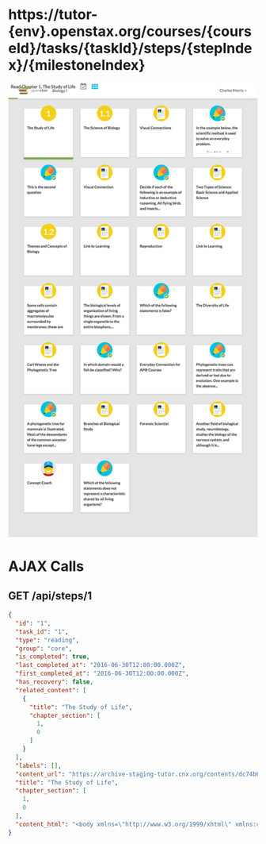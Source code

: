 # https://tutor-{env}.openstax.org/courses/{courseId}/tasks/{taskId}/steps/{stepIndex}/{milestoneIndex}

![image](./tutor-{env}.openstax.org_courses_{courseId}_tasks_{taskId}_steps_{stepIndex}_{milestoneIndex}.png)

# AJAX Calls

## GET /api/steps/1

```json
{
  "id": "1",
  "task_id": "1",
  "type": "reading",
  "group": "core",
  "is_completed": true,
  "last_completed_at": "2016-06-30T12:00:00.000Z",
  "first_completed_at": "2016-06-30T12:00:00.000Z",
  "has_recovery": false,
  "related_content": [
    {
      "title": "The Study of Life",
      "chapter_section": [
        1,
        0
      ]
    }
  ],
  "labels": [],
  "content_url": "https://archive-staging-tutor.cnx.org/contents/dc74b6ed-d06a-4fef-8479-8eefd058b59a@23",
  "title": "The Study of Life",
  "chapter_section": [
    1,
    0
  ],
  "content_html": "<body xmlns=\"http://www.w3.org/1999/xhtml\" xmlns:c=\"http://cnx.rice.edu/cnxml\" xmlns:md=\"http://cnx.rice.edu/mdml\" xmlns:qml=\"http://cnx.rice.edu/qml/ ... 2969 more"
}
```

